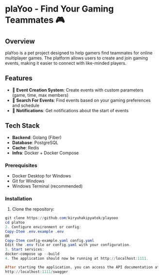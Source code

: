 # plaYoo - Find Your Gaming Teammates 🎮

## Overview
plaYoo is a pet project designed to help gamers find teammates for online multiplayer games. The platform allows users to create and join gaming events, making it easier to connect with like-minded players.

## Features
- 🎯 **Event Creation System**: Create events with custom parameters (game, time, max members)
- 🔎 **Search For Events**: Find events based on your gaming preferences and schedule
- 🔔 **Notifications**: Get notifications about the start of events

## Tech Stack
- **Backend**: Golang (Fiber)
- **Database**: PostgreSQL
- **Cache**: Redis
- **Infra**: Docker + Docker Compose

### Prerequisites
- Docker Desktop for Windows
- Git for Windows
- Windows Terminal (recommended)

### Installation
1. Clone the repository:
```powershell
git clone https://github.com/kiryuhakipyatok/playooo
cd plaYoo
2. Configure environment or config:
Copy-Item .env.example .env
OR 
Copy-Item config-example.yaml config.yaml
Edit the .env file or config.yaml with your configuration.
3. Start services:
docker-compose up --build
4. The application should now be running at http://localhost:1111.

After starting the application, you can access the API documentation at:
http://localhost:1111/swagger
